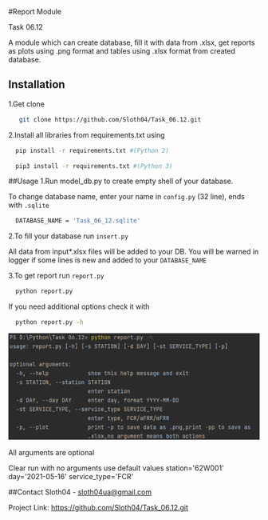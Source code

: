 #Report Module

Task 06.12 

 A module which can create database, fill it with data from .xlsx, get reports as plots using .png format 
 and tables using .xlsx format from created database.

## Installation
1.Get clone
```sh
   git clone https://github.com/Sloth04/Task_06.12.git
```
2.Install all libraries from requirements.txt using
```sh
  pip install -r requirements.txt #(Python 2)
```
```sh
  pip3 install -r requirements.txt #(Python 3)
```

##Usage
1.Run model_db.py to create empty shell of your database.

To change database name, enter your name in `config.py` (32 line), ends with `.sqlite`
```sh
  DATABASE_NAME = 'Task_06_12.sqlite'
```

2.To fill your database run `insert.py`

All data from input*.xlsx files will be added to your DB.
You will be warned in logger if some lines is new and added to your `DATABASE_NAME`

3.To get report run `report.py`
```sh
  python report.py
```
 If you need additional options check it with 
```sh
  python report.py -h
```
![img.png](readme_img1.png)

All arguments are optional 

Clear run with no arguments use default values
station='62W001'
day='2021-05-16'
service_type='FCR'

##Contact
Sloth04 - sloth04ua@gmail.com

Project Link: https://github.com/Sloth04/Task_06.12.git
